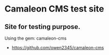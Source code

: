 # Camaleon CMS test site

## Site for testing purpose.

Using the gem: camaleon-cms
- https://github.com/owen2345/camaleon-cms